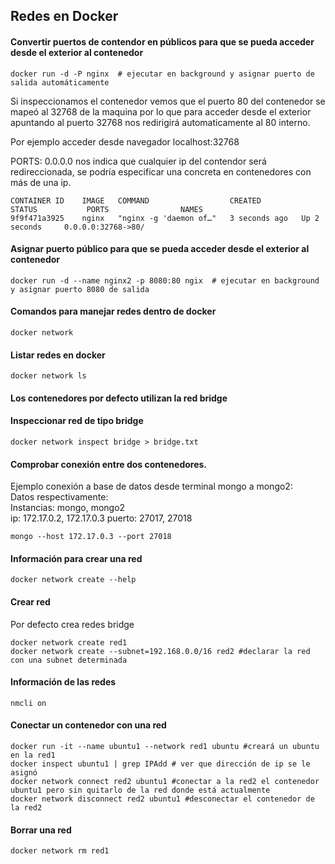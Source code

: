 ## Redes en Docker  

#### Convertir puertos de contendor en públicos para que se pueda acceder desde el exterior al contenedor  
```
docker run -d -P nginx  # ejecutar en background y asignar puerto de salida automáticamente
```
Si inspeccionamos el contenedor vemos que el puerto 80 del contenedor se mapeó al 32768 de la maquina por lo que para acceder desde el  exterior apuntando al puerto 32768 nos redirigirá automaticamente al 80 interno. 

Por ejemplo acceder desde navegador localhost:32768  

PORTS: 0.0.0.0 nos indica que cualquier ip del contendor será redireccionada, se podría especificar una concreta en contenedores con más de una ip.  
```
CONTAINER ID    IMAGE   COMMAND                  CREATED         STATUS           PORTS                NAMES  
9f9f471a3925    nginx   "nginx -g 'daemon of…"   3 seconds ago   Up 2 seconds     0.0.0.0:32768->80/  
```
#### Asignar puerto público para que se pueda acceder desde el exterior al contenedor  
```
docker run -d --name nginx2 -p 8080:80 ngix  # ejecutar en background y asignar puerto 8080 de salida
```
#### Comandos para manejar redes dentro de docker
```
docker network
```
#### Listar redes en docker
```
docker network ls
```

#### Los contenedores por defecto utilizan la red bridge

#### Inspeccionar red de tipo bridge
```
docker network inspect bridge > bridge.txt
```

#### Comprobar conexión entre dos contenedores.
Ejemplo conexión a base de datos desde terminal mongo a mongo2:   
Datos respectivamente:  
Instancias: mongo, mongo2  
ip: 172.17.0.2, 172.17.0.3
puerto: 27017, 27018
```
mongo --host 172.17.0.3 --port 27018
```
#### Información para crear una red
```
docker network create --help
```
#### Crear red
Por defecto crea redes bridge  
```
docker network create red1
docker network create --subnet=192.168.0.0/16 red2 #declarar la red con una subnet determinada 
```
#### Información de las redes
```
nmcli on
```
#### Conectar un contenedor con una red
```
docker run -it --name ubuntu1 --network red1 ubuntu #creará un ubuntu en la red1
docker inspect ubuntu1 | grep IPAdd # ver que dirección de ip se le asignó
docker network connect red2 ubuntu1 #conectar a la red2 el contenedor ubuntu1 pero sin quitarlo de la red donde está actualmente
docker network disconnect red2 ubuntu1 #desconectar el contenedor de la red2
```
#### Borrar una red
```
docker network rm red1 
```
